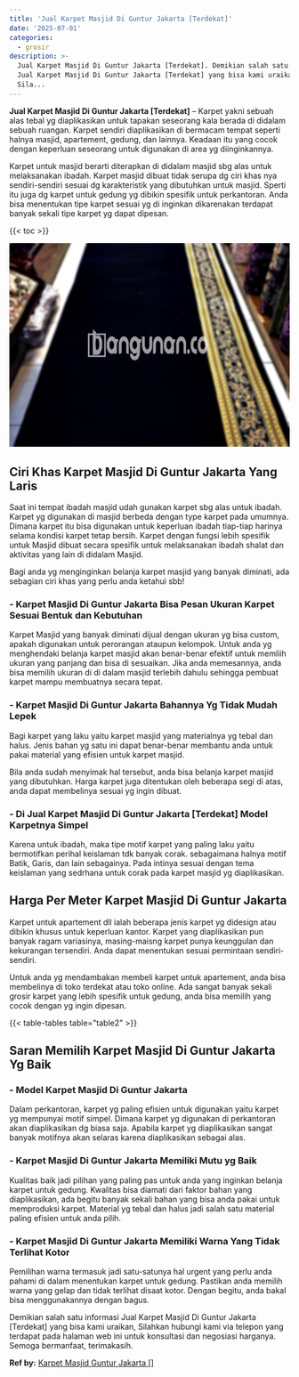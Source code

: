 ```yaml
---
title: 'Jual Karpet Masjid Di Guntur Jakarta [Terdekat]'
date: '2025-07-01'
categories:
  - grosir
description: >-
  Jual Karpet Masjid Di Guntur Jakarta [Terdekat]. Demikian salah satu informasi
  Jual Karpet Masjid Di Guntur Jakarta [Terdekat] yang bisa kami uraikan,
  Sila...
---
```


**Jual Karpet Masjid Di Guntur Jakarta \[Terdekat\]** – Karpet yakni sebuah alas tebal yg diaplikasikan untuk tapakan seseorang kala berada di didalam sebuah ruangan. Karpet sendiri diaplikasikan di bermacam tempat seperti halnya masjid, apartement, gedung, dan lainnya. Keadaan itu yang cocok dengan keperluan seseorang untuk digunakan di area yg diinginkannya.

Karpet untuk masjid berarti diterapkan di didalam masjid sbg alas untuk melaksanakan ibadah. Karpet masjid dibuat tidak serupa dg ciri khas nya sendiri-sendiri sesuai dg karakteristik yang dibutuhkan untuk masjid. Sperti itu juga dg karpet untuk gedung yg dibikin spesifik untuk perkantoran. Anda bisa menentukan tipe karpet sesuai yg di inginkan dikarenakan terdapat banyak sekali tipe karpet yg dapat dipesan.

{{< toc >}}

![Jual Karpet Masjid Di Guntur Jakarta [Terdekat]](/images/grosir-karpet-murah-78.png)

## Ciri Khas Karpet Masjid Di Guntur Jakarta Yang Laris

Saat ini tempat ibadah masjid udah gunakan karpet sbg alas untuk ibadah. Karpet yg digunakan di masjid berbeda dengan type karpet pada umumnya. Dimana karpet itu bisa digunakan untuk keperluan ibadah tiap-tiap harinya selama kondisi karpet tetap bersih. Karpet dengan fungsi lebih spesifik untuk Masjid dibuat secara spesifik untuk melaksanakan ibadah shalat dan aktivitas yang lain di didalam Masjid.

Bagi anda yg menginginkan belanja karpet masjid yang banyak diminati, ada sebagian ciri khas yang perlu anda ketahui sbb!

### \- Karpet Masjid Di Guntur Jakarta Bisa Pesan Ukuran Karpet Sesuai Bentuk dan Kebutuhan

Karpet Masjid yang banyak diminati dijual dengan ukuran yg bisa custom, apakah digunakan untuk perorangan ataupun kelompok. Untuk anda yg menghendaki belanja karpet masjid akan benar-benar efektif untuk memliih ukuran yang panjang dan bisa di sesuaikan. Jika anda memesannya, anda bisa memilih ukuran di di dalam masjid terlebih dahulu sehingga pembuat karpet mampu membuatnya secara tepat.

### \- Karpet Masjid Di Guntur Jakarta Bahannya Yg Tidak Mudah Lepek

Bagi karpet yang laku yaitu karpet masjid yang materialnya yg tebal dan halus. Jenis bahan yg satu ini dapat benar-benar membantu anda untuk pakai material yang efisien untuk karpet masjid.

Bila anda sudah menyimak hal tersebut, anda bisa belanja karpet masjid yang dibutuhkan. Harga karpet juga ditentukan oleh beberapa segi di atas, anda dapat membelinya sesuai yg ingin dibuat.

### \- Di Jual Karpet Masjid Di Guntur Jakarta \[Terdekat\] Model Karpetnya Simpel

Karena untuk ibadah, maka tipe motif karpet yang paling laku yaitu bermotifkan perihal keislaman tdk banyak corak. sebagaimana halnya motif Batik, Garis, dan lain sebagainya. Pada intinya sesuai dengan tema keislaman yang sedrhana untuk corak pada karpet masjid yg diaplikasikan.

## Harga Per Meter Karpet Masjid Di Guntur Jakarta

Karpet untuk apartement dll ialah beberapa jenis karpet yg didesign atau dibikin khusus untuk keperluan kantor. Karpet yang diaplikasikan pun banyak ragam variasinya, masing-maisng karpet punya keunggulan dan kekurangan tersendiri. Anda dapat menentukan sesuai permintaan sendiri-sendiri.

Untuk anda yg mendambakan membeli karpet untuk apartement, anda bisa membelinya di toko terdekat atau toko online. Ada sangat banyak sekali grosir karpet yang lebih spesifik untuk gedung, anda bisa memilih yang cocok dengan yg ingin dipesan.

{{< table-tables table="table2" >}}

## Saran Memilih Karpet Masjid Di Guntur Jakarta Yg Baik

### \- Model Karpet Masjid Di Guntur Jakarta

Dalam perkantoran, karpet yg paling efisien untuk digunakan yaitu karpet yg mempunyai motif simpel. Dimana karpet yg digunakan di perkantoran akan diaplikasikan dg biasa saja. Apabila karpet yg diaplikasikan sangat banyak motifnya akan selaras karena diaplikasikan sebagai alas.

### \- Karpet Masjid Di Guntur Jakarta Memiliki Mutu yg Baik

Kualitas baik jadi pilihan yang paling pas untuk anda yang inginkan belanja karpet untuk gedung. Kwalitas bisa diamati dari faktor bahan yang diaplikasikan, ada begitu banyak sekali bahan yang bisa anda pakai untuk memproduksi karpet. Material yg tebal dan halus jadi salah satu material paling efisien untuk anda pilih.

### \- Karpet Masjid Di Guntur Jakarta Memiliki Warna Yang Tidak Terlihat Kotor

Pemilihan warna termasuk jadi satu-satunya hal urgent yang perlu anda pahami di dalam menentukan karpet untuk gedung. Pastikan anda memilih warna yang gelap dan tidak terlihat disaat kotor. Dengan begitu, anda bakal bisa menggunakannya dengan bagus.

Demikian salah satu informasi Jual Karpet Masjid Di Guntur Jakarta \[Terdekat\] yang bisa kami uraikan, Silahkan hubungi kami via telepon yang terdapat pada halaman web ini untuk konsultasi dan negosiasi harganya. Semoga bermanfaat, terimakasih.

**Ref by:**  [Karpet Masjid Guntur Jakarta []](https://id.wikipedia.org/wiki/Karpet)
